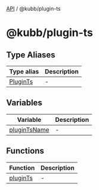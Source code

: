 [API](../../packages.md) / @kubb/plugin-ts

# @kubb/plugin-ts

## Type Aliases

| Type alias | Description |
| ------ | ------ |
| [PluginTs](type-aliases/PluginTs.md) | - |

## Variables

| Variable | Description |
| ------ | ------ |
| [pluginTsName](variables/pluginTsName.md) | - |

## Functions

| Function | Description |
| ------ | ------ |
| [pluginTs](functions/pluginTs.md) | - |
